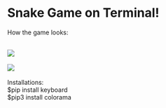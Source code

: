 # Snake Game on Terminal!

How the game looks: 

<br />
<div style="align:center"><img src="https://github.com/Mishka2/snake_game/blob/master/UI/snake2.png" /></div>
<br />
<div style="align:center"><img src="https://github.com/Mishka2/snake_game/blob/master/UI/snake1.png" /></div>
<br />
Installations:
<br />
$pip install keyboard 
<br />
$pip3 install colorama
